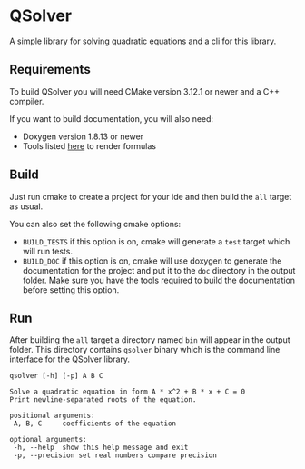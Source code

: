 # QSolver

A simple library for solving quadratic equations and a cli for this library.

## Requirements

To build QSolver you will need CMake version 3.12.1 or newer and a C++ compiler.

If you want to build documentation, you will also need:
  - Doxygen version 1.8.13 or newer
  - Tools listed [here](https://www.stack.nl/~dimitri/doxygen/manual/formulas.html) to render formulas

## Build

Just run cmake to create a project for your ide and then build the `all` target as usual.

You can also set the following cmake options:
  - `BUILD_TESTS` if this option is on, cmake will generate a `test` target which will run tests.
  - `BUILD_DOC` if this option is on, cmake will use doxygen to generate the documentation for the project and put it to the `doc` directory in the output folder.
    Make sure you have the tools required to build the documentation before setting this option.


## Run

After building the `all` target a directory named `bin` will appear in the output folder. This directory contains `qsolver` binary which is the command line interface for the QSolver library.


```
qsolver [-h] [-p] A B C

Solve a quadratic equation in form A * x^2 + B * x + C = 0
Print newline-separated roots of the equation.

positional arguments:
 A, B, C     coefficients of the equation

optional arguments:
 -h, --help  show this help message and exit
 -p, --precision set real numbers compare precision
```
